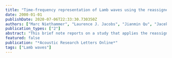 ```yaml
---
title: "Time-frequency representation of Lamb waves using the reassigned spectrogram"
date: 2000-01-01
publishDate: 2020-07-06T22:33:30.730350Z
authors: ["Marc Niethammer", "Laurence J. Jacobs", "Jianmin Qu", "Jacek Jarzynski"]
publication_types: ["2"]
abstract: "This brief note reports on a study that applies the reassigned spectrogram (the reassigned energy density spectrum of the short-time Fourier transform [STFT]) to develop the dispersion curves for multimode Lamb waves propagating in an aluminum plate. The proposed procedure first uses the spectrogram to operate on a single, laser-generated and detected waveform to develop the dispersion relationship for this plate. Next, a reassignment procedure is used to refine the time-frequency resolution of the calculated dispersion curves. This reassignment operation clarifies the definition of the measured modes. This study demonstrates that the reassigned spectrogram is capable of distinguishing multiple, closely spaced Lamb modes in the ultrasonic frequency range."
featured: false
publication: "*Acoustic Research Letters Online*"
tags: ["Lamb waves"]
---
```



